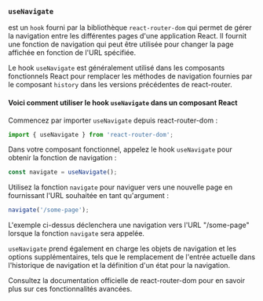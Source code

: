 ### ``useNavigate`` 
est un ``hook`` fourni par la bibliothèque ``react-router-dom`` qui permet de gérer la navigation entre 
les différentes pages d'une application React. Il fournit une fonction de navigation qui peut être utilisée 
pour changer la page affichée en fonction de l'URL spécifiée.

Le hook ``useNavigate`` est généralement utilisé dans les composants fonctionnels React pour remplacer 
les méthodes de navigation fournies par le composant ``history`` dans les versions précédentes de react-router.

#### Voici comment utiliser le hook ``useNavigate`` dans un composant React

Commencez par importer ``useNavigate`` depuis react-router-dom :
````js
import { useNavigate } from 'react-router-dom';
````
Dans votre composant fonctionnel, appelez le hook ``useNavigate`` pour obtenir la fonction de navigation :
````js
const navigate = useNavigate();
````
Utilisez la fonction ``navigate`` pour naviguer vers une nouvelle page en fournissant l'URL souhaitée en tant qu'argument :
````js
navigate('/some-page');
````

L'exemple ci-dessus déclenchera une navigation vers l'URL "/some-page" lorsque la fonction ``navigate`` sera appelée.

``useNavigate`` prend également en charge les objets de navigation et les options supplémentaires, 
tels que le remplacement de l'entrée actuelle dans l'historique de navigation et la définition 
d'un état pour la navigation.

Consultez la documentation officielle de react-router-dom pour en 
savoir plus sur ces fonctionnalités avancées.
